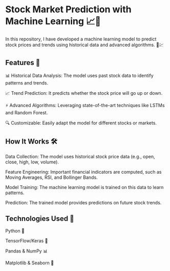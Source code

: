 # Stock Market Prediction with Machine Learning 📈🤖

In this repository, I have developed a machine learning model to predict stock prices and trends using historical data and advanced algorithms. 🧠💹

## Features 🌟

📊 Historical Data Analysis: The model uses past stock data to identify patterns and trends.

📈 Trend Prediction: It predicts whether the stock price will go up or down.

⚡ Advanced Algorithms: Leveraging state-of-the-art techniques like LSTMs and Random Forest.

🔍 Customizable: Easily adapt the model for different stocks or markets.

## How It Works 🛠️

Data Collection: The model uses historical stock price data (e.g., open, close, high, low, volume).

Feature Engineering: Important financial indicators are computed, such as Moving Averages, RSI, and Bollinger Bands.

Model Training: The machine learning model is trained on this data to learn patterns.

Prediction: The trained model provides predictions on future stock trends.

## Technologies Used 🧰

Python 🐍

TensorFlow/Keras 🤖

Pandas & NumPy 📊

Matplotlib & Seaborn 🎨
